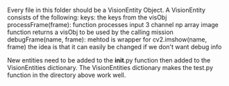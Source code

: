 Every file in this folder should be a VisionEntity Object.
A VisionEntity consists of the following:
  keys: the keys from the visObj
  processFrame(frame):
                       function processes input 3 channel np array image
                       function returns a visObj  to be used by the calling mission
  debugFrame(name, frame): mehtod is wrapper for cv2.imshow(name, frame)
                       the idea is that it can easily be changed if we don't want debug info
 
New entities need to be added to the __init__.py function then  added to the VisionEntities dictionary. The VisionEntities dictionary makes the test.py function in the directory above work well. 


